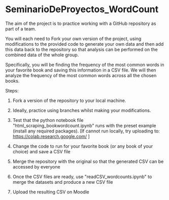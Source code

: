 # SeminarioDeProyectos_WordCount

The aim of the project is to practice working with a GitHub repository as part of a team.

You will each need to Fork your own version of the project, using modifications to the provided code to generate your own data and then add this data back to the repository so that analysis can be performed on the combined data of the whole group.

Specifically, you will be finding the frequency of the most common words in your favorite book and saving this information in a CSV file. We will then analyze the frequency of the most common words across all the chosen books.

Steps:

1) Fork a version of the repository to your local machine.

2) Ideally, practice using branches whilst making your modifications.

3) Test that the python notebook file "html_scraping_bookwordcount.ipynb" runs with the preset example (install any required packages). [If cannot run locally, try uploading to: https://colab.research.google.com/ ]

4) Change the code to run for your favorite book (or any book of your choice) and save a CSV file

5) Merge the repository with the original so that the generated CSV can be accessed by everyone

6) Once the CSV files are ready, use "readCSV_wordcounts.ipynb" to merge the datasets and produce a new CSV file

7) Upload the resulting CSV on Moodle
